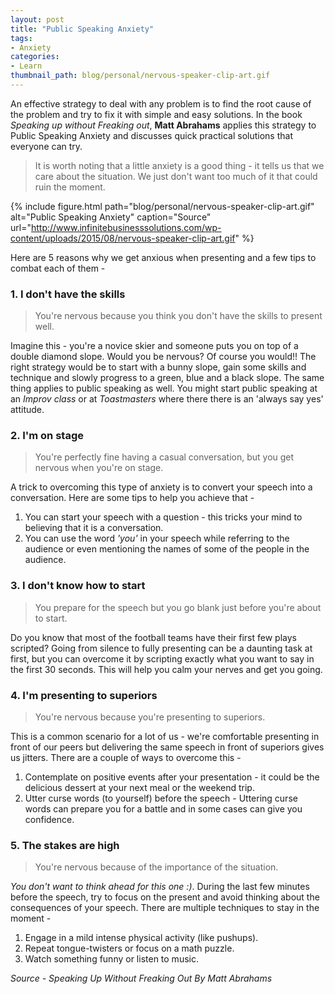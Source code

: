 ```yaml
---
layout: post
title: "Public Speaking Anxiety"
tags:
- Anxiety
categories:
- Learn
thumbnail_path: blog/personal/nervous-speaker-clip-art.gif
---
```


An effective strategy to deal with any problem is to find the root cause of the problem and try to fix it with simple and easy solutions. In the book *Speaking up without Freaking out*, **Matt Abrahams** applies this strategy to Public Speaking Anxiety and discusses quick practical solutions that everyone can try. 

> It is worth noting that a little anxiety is a good thing - it tells us that we care about the situation. We just don't want too much of it that could ruin the moment.

{% include figure.html path="blog/personal/nervous-speaker-clip-art.gif" alt="Public Speaking Anxiety" caption="Source" url="http://www.infinitebusinesssolutions.com/wp-content/uploads/2015/08/nervous-speaker-clip-art.gif" %}

Here are 5 reasons why we get anxious when presenting and a few tips to combat each of them - 

### 1. I don't have the skills

> You're nervous because you think you don't have the skills to present well.

Imagine this - you're a novice skier and someone puts you on top of a double diamond slope. Would you be nervous? Of course you would!! The right strategy would be to start with a bunny slope, gain some skills and technique and slowly progress to a green, blue and a black slope. The same thing applies to public speaking as well. You might start public speaking at an *Improv class* or at *Toastmasters* where there there is an 'always say yes' attitude.

### 2. I'm on stage

> You're perfectly fine having a casual conversation, but you get nervous when you're on stage.

A trick to overcoming this type of anxiety is to convert your speech into a conversation. Here are some tips to help you achieve that - 

1. You can start your speech with a question - this tricks your mind to believing that it is a conversation.
2. You can use the word *'you'* in your speech while referring to the audience or even mentioning the names of some of the people in the audience.

### 3. I don't know how to start

> You prepare for the speech but you go blank just before you're about to start.

Do you know that most of the football teams have their first few plays scripted? Going from silence to fully presenting can be a daunting task at first, but you can overcome it by scripting exactly what you want to say in the first 30 seconds. This will help you calm your nerves and get you going.

### 4. I'm presenting to superiors

> You're nervous because you're presenting to superiors.

This is a common scenario for a lot of us - we're comfortable presenting in front of our peers but delivering the same speech in front of superiors gives us jitters. There are a couple of ways to overcome this - 

1. Contemplate on positive events after your presentation - it could be the delicious dessert at your next meal or the weekend trip.
2. Utter curse words (to yourself) before the speech - Uttering curse words can prepare you for a battle and in some cases can give you confidence.

### 5. The stakes are high

> You're nervous because of the importance of the situation. 

*You don't want to think ahead for this one :)*. During the last few minutes before the speech, try to focus on the present and avoid thinking about the consequences of your speech. There are multiple techniques to stay in the moment - 

1. Engage in a mild intense physical activity (like pushups).
2. Repeat tongue-twisters or focus on a math puzzle.
3. Watch something funny or listen to music.

*Source - Speaking Up Without Freaking Out By Matt Abrahams*